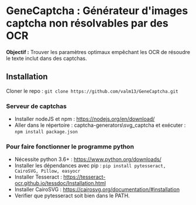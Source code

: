 # GeneCaptcha : Générateur d'images captcha non résolvables par des OCR

**Objectif :** Trouver les paramètres optimaux empêchant les OCR de résoudre le texte inclut dans des captchas.

## Installation

Cloner le repo : `git clone https://github.com/valm13/GeneCaptcha.git`

### Serveur de captchas

* Installer nodeJS et npm : <https://nodejs.org/en/download/>
* Aller dans le répertoire : captcha-generators\svg_captcha et exécuter : `npm install package.json`

### Pour faire fonctionner le programme python

* Nécessite python 3.6+ : <https://www.python.org/downloads/>
* Installer les dépendances avec pip : `pip install pytesseract, CairoSVG, Pillow, easyocr`
* Installer Tesseract : <https://tesseract-ocr.github.io/tessdoc/Installation.html>
* Installer CairoSVG : <https://cairosvg.org/documentation/#installation>
* Verifier que pytesseract soit bien dans le PATH.
